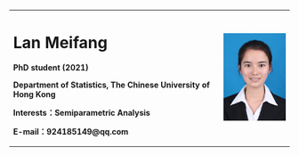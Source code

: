 <table border="0">
  <tr>
    <td width="75%">
      <h1>Lan Meifang</h1>
      <p><b>PhD student (2021)</b></p>
      <p><b>Department of Statistics, The Chinese University of Hong Kong</b></p>
      <p><b>Interests：Semiparametric Analysis</b></p>
      <p><b>E-mail：924185149@qq.com</b></p>      
    </td>
    <td width="25%">
      <img src="/zhengjianzhao.JPG" width="100%">  
    </td>
  </tr>
</table>

